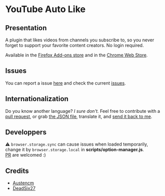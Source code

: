 # YouTube Auto Like

## Presentation
A plugin that likes videos from channels you subscribe to, so you never forget to support your favorite content creators. No login required.

Available in the [Firefox Add-ons store](https://addons.mozilla.org/en/firefox/addon/youtube_auto_like/) and in the [Chrome Web Store](https://chrome.google.com/webstore/detail/youtube-auto-like/loodalcnddclgnfekfomcoiipiohcdim).

## Issues
You can report a issue [here](https://github.com/Taknok/youtube-auto-like/issues/new) and check the current [issues](https://github.com/Taknok/youtube-auto-like/issues).

## Internationalization

Do you know another language? _I sure don't._ Feel free to contribute with a [pull request](https://github.com/Taknok/youtube-auto-like/pulls), or grab [the JSON file](https://raw.githubusercontent.com/Taknok/youtube-auto-like/firefox/app/_locales/en/messages.json), translate it, and [send it back to me](mailto:pg.developper.fr@gmail.com).

## Developpers
:warning: `browser.storage.sync` can cause issues when loaded temporarily, change it by `browser.storage.local` in **scripts/option-manager.js**.<br>
[PR](https://github.com/Taknok/youtube-auto-like/pulls) are welcomed :)

## Credits
- [Austencm](https://github.com/austencm/youtube-auto-like)
- [DeadSix27](https://github.com/DeadSix27/youtube-auto-like)
